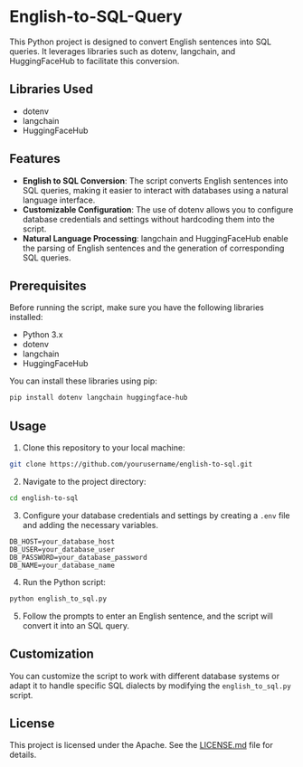 
# English-to-SQL-Query

This Python project is designed to convert English sentences into SQL queries. It leverages libraries such as dotenv, langchain, and HuggingFaceHub to facilitate this conversion.

## Libraries Used

- dotenv
- langchain
- HuggingFaceHub

## Features

- **English to SQL Conversion**: The script converts English sentences into SQL queries, making it easier to interact with databases using a natural language interface.
- **Customizable Configuration**: The use of dotenv allows you to configure database credentials and settings without hardcoding them into the script.
- **Natural Language Processing**: langchain and HuggingFaceHub enable the parsing of English sentences and the generation of corresponding SQL queries.

## Prerequisites

Before running the script, make sure you have the following libraries installed:

- Python 3.x
- dotenv
- langchain
- HuggingFaceHub

You can install these libraries using pip:

```bash
pip install dotenv langchain huggingface-hub
```

## Usage

1. Clone this repository to your local machine:

```bash
git clone https://github.com/yourusername/english-to-sql.git
```

2. Navigate to the project directory:

```bash
cd english-to-sql
```

3. Configure your database credentials and settings by creating a `.env` file and adding the necessary variables.

```env
DB_HOST=your_database_host
DB_USER=your_database_user
DB_PASSWORD=your_database_password
DB_NAME=your_database_name
```

4. Run the Python script:

```bash
python english_to_sql.py
```

5. Follow the prompts to enter an English sentence, and the script will convert it into an SQL query.

## Customization

You can customize the script to work with different database systems or adapt it to handle specific SQL dialects by modifying the `english_to_sql.py` script.

## License

This project is licensed under the Apache. See the [LICENSE.md](LICENSE.md) file for details.

